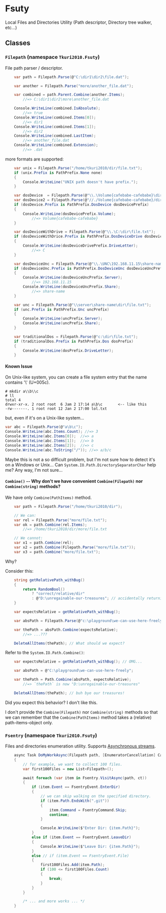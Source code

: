 # Fsuty
Local Files and Directories Utility (Path descriptor, Directory tree walker, etc...)

## Classes

### `Filepath` (namespace `Tkuri2010.Fsuty`)

File path parser / descriptor.
```cs
	var path = Filepath.Parse(@"C:\dir1\dir2\file.dat");

	var another = Filepath.Parse("more/another_file.dat");

	var combined = path.Parent.Combine(another.Items);
		//=> C:\dir1\dir2\more\another_file.dat

	Console.WriteLine(combined.IsAbsolute);
		//=> true
	Console.WriteLine(combined.Items[0]);
		//=> dir1
	Console.WriteLine(combined.Items[1]);
		//=> dir2
	Console.WriteLine(combined.LastItem);
		//=> another_file.dat
	Console.WriteLine(combined.Extension);
		//=> .dat
```

more formats are supported:
```cs
	var unix = Filepath.Parse("/home/tkuri2010/dir/file.txt");
	if (unix.Prefix is PathPrefix.None none)
	{
		Console.WriteLine("UNIX path doesn't have prefix.");
	}

	var dosDevice  = Filepath.Parse(@"\\.\Volume{cafebabe-cafebabe}\dir\file.txt");
	var dosDevice2 = Filepath.Parse(@"//./Volume{cafebabe-cafebabe}/dir/file.txt"); // forward slashes are ok!
	if (dosDevice.Prefix is PathPrefix.DosDevice dosDevicePrefix)
	{
		Console.WriteLine(dosDevicePrefix.Volume);
			//=> Volume{cafebabe-cafebabe}
	}

	var dosDeviceWithDrive = Filepath.Parse(@"\\.\C:\dir\file.txt");
	if (dosDeviceWithDrice.Prefix is PathPrefix.DosDeviceDrive dosDeviceDrivePrefix)
	{
		Console.WriteLine(dosDeviceDrivePrefix.DriveLetter);
			//=> C
	}

	var dosDeviceUnc = Filepath.Parse(@"\\.\UNC\192.168.11.15\share-name\dir\file.txt");
	if (dosDeviceUnc.Prefix is PathPrefix.DosDeviceUnc dosDeviceUncPrefix)
	{
		Console.WriteLine(dosDeviceUncPrefix.Server);
			//=> 192.168.11.15
		Console.WriteLine(dosDeviceUncPrefix.Share);
			//=> share-name
	}

	var unc = Filepath.Parse(@"\\server\share-name\dir\file.txt");
	if (unc.Prefix is PathPrefix.Unc uncPrefix)
	{
		Console.WriteLine(uncPrefix.Server);
		Console.WriteLine(uncPrefix.Share);
	}

	var traditionalDos = Filepath.Parse(@"c:\dir\file.txt");
	if (traditionalDos.Prefix is PathPrefix.Dos dosPrefix)
	{
		Console.WriteLine(dosPrefix.DriveLetter);
	}
```

#### Known Issue

On Unix-like system, you can create a file system entry that the name contains '\\' (U+005c).
```
# mkdir a\\b\\c
# ll
total 4
drwxr-xr-x. 2 root root  6 Jam 2 17:14 a\b\c       <-- like this
-rw-------. 1 root root 12 Jan 2 17:00 lol.txt
```

but, even if it's on a Unix-like system...
```cs
var abc = Filepath.Parse(@"a\b\c");
Console.WriteLine(abc.Items.Count); //=> 3
Console.WriteLine(abc.Items[0]);  //=> a
Console.WriteLine(abc.Items[1]);  //=> b
Console.WriteLine(abc.Items[2]);  //=> c
Console.WriteLine(abc.ToString("/")); //=> a/b/c
```
Maybe this is not a so difficult problem, but I'm not sure how to detect it's on a Windows or Unix... Can `System.IO.Path.DirectorySeparatorChar` help me? Any way, I'm not sure...


#### `Combine()` -- Why don't we have convenient `Combine(Filepath)` nor `Combine(string)` methods?

We have only `Combine(PathItems)` method.
```cs
	var path = Filepath.Parse("/home/tkuri2010/dir");

	// We can:
	var rel = Filepath.Parse("more/file.txt");
	var ok = path.Combine(rel.Items);
		//=> /home/tkuri2010/dir/more/file.txt

	// We cannot:
	var x1 = path.Combine(rel);
	var x2 = path.Combine(Filepath.Parse("more/file.txt"));
	var x3 = path.Combine("more/file.txt");
```

Why?

Consider this:
```cs
	string getRelativePath_withBug()
	{
		return RandomBool()
			? "correct/relative/dir"
			: @"D:\unregainable-our-treasures"; // accidentally returning absolute path...
	}

	var expectsRelative = getRelativePath_withBug();

	var absPath = Filepath.Parse(@"c:\playground\we-can-use-here-freely");

	var thePath = absPath.Combine(expectsRelative);
		//=> ...???

	DeleteAllItems(thePath); // What should we expect?
```

Refer to the `System.IO.Path.Combine()`:
```cs
	var expectsRelative = getRelativePath_withBug(); // OMG...

	var absPath = @"C:\playground\we-can-use-here-freely";

	var thePath = Path.Combine(absPath, expectsRelative);
		//=> `thePath` is now "D:\unregainable-our-treasures"

	DeleteAllItems(thePath); // buh bye our treasures!
```
Did you expect this behavior? I don't like this.

I don't provide the `Combine(Filepath)` nor `Combine(string)` methods so that we can remember that the `Combine(PathItems)` method takes a (relative) path-items-object only.


### `Fsentry` (namespace `Tkuri2010.Fsuty`)

Files and directories enumeration utility. Supports [Asynchronous streams](https://docs.microsoft.com/ja-jp/dotnet/csharp/whats-new/csharp-8#asynchronous-streams).

```cs
	async Task DoMyWorkAsync(Filepath path, [EnumeratorCancellation] CancellationToken ct = default)
	{
		// for example, we want to collect 100 files.
		var first100Files = new List<Filepath>();

		await foreach (var item in Fsentry.VisitAsync(path, ct))
		{
			if (item.Event == FsentryEvent.EnterDir)
			{
				// we can skip walking on the specified directory.
				if (item.Path.EndsWith(".git"))
				{
					item.Command = FsentryCommand.Skip;
					continue;
				}

				Console.WriteLine($"Enter Dir: {item.Path}");
			}
			else if (item.Event == FsentryEvent.LeaveDir)
			{
				Console.WriteLine($"Leave Dir: {item.Path}");
			}
			else // if (item.Event == FsentryEvent.File)
			{
				first100Files.Add(item.Path);
				if (100 <= first100Files.Count)
				{
					break;
				}
			}
		}

		/* ... and more works ... */
	}
```
